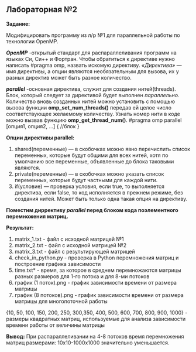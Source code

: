 ## Лабораторная №2
**Задание:**

Модифицировать программу из л/р №1 для параллельной работы по технологии OpenMP.

***OpenMP***
-открытый стандарт для распараллеливания программ на языках Си, Си++ и Фортран. 
Чтобы обратиться к директиве нужно написать #pragma omp, назвать искомую директиву. 
*«Директива»* — имя директивы, а опции являются необязательным для вызова, их у разных директив может быть разное количество.

***parallel***
-основная директива, служит для создания нитей(threads). 
Блок, который следует за директивой будет выполнен *параллельно*. Количество вновь созданных нитей можно установить с помощью вызова функции **omp_set_num_threads()** передав ей целое число соответствующее желаемому количеству. Узнать номер нити в коде можно вызвав функцию **omp_get_thread_num()**.
    #pragma omp parallel [опция1, опция2, ...]
   {
       //блок
   }

**Опции директивы parallel:**
1. shared(переменные) — в скобочках можно явно перечислить список переменных, которые будут общими для всех нитей, хотя по умолчанию все переменные, объявленные до блока таковыми являются.
2. private(переменные) — в скобочках можно указать список переменных, которые будут частными для каждой нити.
3. if(условие) — проверка условия, если true, то выполняется директива, если false, то код исполняется в прежнем режиме, без создания нитей. Может быть только одна такая опция на директиву.


**Поместим диррективу ***parallel*** перед блоком кода поэлементного перемножения матриц.**

**Результат:**
1. matrix_1.txt - файл с исходной матрицей №1
2. matrix_2.txt - файл с исходной матрицей №2
3. matrix_3.txt - файл с результирующей матрицей
4. check_in_python.py - проверка в Python перемножения матриц и построение графика зависимости
5. time.txt* - время, за которое в среднем перемножаются матрицы разных размеров для 1-го потока и для 8-ми потоков
6. график (1 поток).png - график зависимости времени от размера матрицы
7. график (8 потоков).png - график зависимости времени от размера матрицы для многопоточной работы

{10, 50, 100, 150, 200, 250, 300,350, 400, 500, 600, 700, 800, 900, 1000} - размеры квадратных матриц, используемые для анализа зависимости времени работы от величины матрицы


**Вывод:**
При распараллеливании на 4-8 потоков время перемножения матриц размерами: 10х10-1000x1000 значительно уменьшается.
